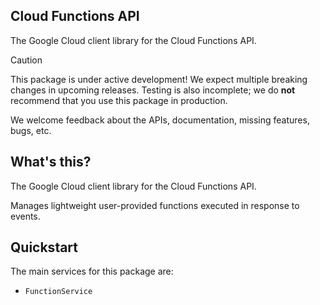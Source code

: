 ## Cloud Functions API

The Google Cloud client library for the Cloud Functions API.

<!-- Code generated by sidekick. DO NOT EDIT. -->

> [!CAUTION]
> This package is under active development! We expect multiple breaking changes
> in upcoming releases. Testing is also incomplete; we do **not** recommend that
> you use this package in production.

We welcome feedback about the APIs, documentation, missing features, bugs, etc.

## What's this?

The Google Cloud client library for the Cloud Functions API.

Manages lightweight user-provided functions executed in response to events.

## Quickstart

The main services for this package are:

- `FunctionService`
